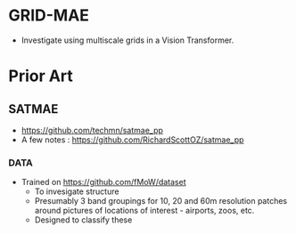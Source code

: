 # GRID-MAE

- Investigate using multiscale grids in a Vision Transformer.

# Prior Art
## SATMAE
- https://github.com/techmn/satmae_pp
- A few notes : https://github.com/RichardScottOZ/satmae_pp

### DATA
- Trained on https://github.com/fMoW/dataset
	- To invesigate structure
	- Presumably 3 band groupings for 10, 20 and 60m resolution patches around pictures of locations of interest - airports, zoos, etc.
	- Designed to classify these
	
	